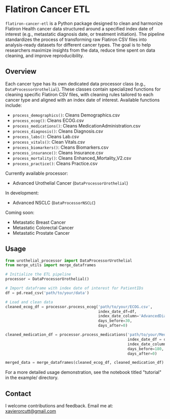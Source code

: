 # Flatiron Cancer ETL

`flatiron-cancer-etl` is a Python package designed to clean and harmonize Flatiron Health cancer data structured around a specified index date of interest (e.g., metastatic diagnosis date, or treatment initiation). The pipeline standardizes the process of transforming raw Flatiron CSV files into analysis-ready datasets for different cancer types. The goal is to help researchers maximize insights from the data, reduce time spent on data cleaning, and improve reproducibility. 

## Overview

Each cancer type has its own dedicated data processor class (e.g., `DataProcessorUrothelial`). These classes contain specialized functions for cleaning specific Flatiron CSV files, with cleaning rules tailored to each cancer type and aligned with an index date of interest. Available functions include: 

- `process_demographics()`: Cleans Demographics.csv
- `process_ecog()`: Cleans ECOG.csv
- `process_medications()`: Cleans MedicationAdministration.csv
- `process_diagnosis()`: Cleans Diagnosis.csv
- `process_labs()`: Cleans Lab.csv
- `process_vitals()`: Clean Vitals.csv 
- `process_biomarkers()`: Cleans Biomarkers.csv
- `process_insurance()`: Cleans Insurance.csv
- `process_mortality()`: Cleans Enhanced_Mortality_V2.csv
- `process_practice()`: Cleans Practice.csv

Currently available processor:
- Advanced Urothelial Cancer (`DataProcessorUrothelial`)

In development:
- Advanced NSCLC (`DataProcessorNSCLC`)

Coming soon: 
- Metastatic Breast Cancer
- Metastatic Colorectal Cancer 
- Metastatic Prostate Cancer

## Usage 

```python
from urothelial_processor import DataProcessorUrothelial
from merge_utils import merge_dataframes

# Initialize the ETL pipeline
processor = DataProcessorUrothelial()

# Import dataframe with index date of interest for PatientIDs
df = pd.read_csv('path/to/your/data')

# Load and clean data
cleaned_ecog_df = processor.process_ecog('path/to/your/ECOG.csv',
                                         index_date_df=df,
                                         index_date_column='AdvancedDiagnosisDate',
                                         days_before=30,
                                         days_after=0)                  

cleaned_medication_df = processor.process_medications('path/to/your/MedicationAdmninistration.csv',
                                                      index_date_df = df,
                                                      index_date_column='AdvancedDiagnosisDate',
                                                      days_before=180,
                                                      days_after=0)

merged_data = merge_dataframes(cleaned_ecog_df, cleaned_medication_df)
```

For a more detailed usage demonstration, see the notebook titled "tutorial" in the example/ directory.

## Contact

I welcome contributions and feedback. Email me at: xavierorcutt@gmail.com